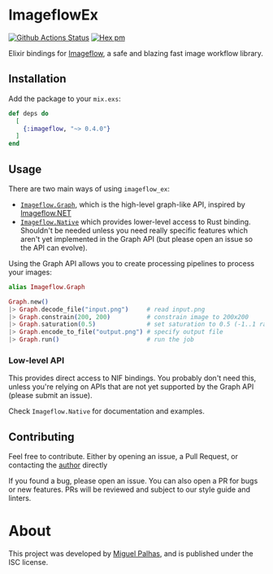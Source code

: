 # ImageflowEx

[![Github Actions Status](https://github.com/naps62/imageflow_ex/workflows/Test%20Suite/badge.svg)](https://github.com/naps62/imageflow_ex/actions)
[![Hex pm](http://img.shields.io/hexpm/v/imageflow.svg?style=flat)](https://hex.pm/packages/imageflow)

[imageflow-github]: https://github.com/imazen/imageflow
[imageflow-json-docs]: https://docs.imageflow.io/json/introduction.html
[my-website]: https://naps62.com

Elixir bindings for [Imageflow][imageflow-github], a safe and blazing fast image workflow library.

## Installation

Add the package to your `mix.exs`:

```elixir
def deps do
  [
    {:imageflow, "~> 0.4.0"}
  ]
end
```

## Usage

There are two main ways of using `imageflow_ex`:

* [`Imageflow.Graph`](https://hexdocs.pm/imageflow/Imageflow.Graph.html), which is the high-level graph-like API, inspired by [Imageflow.NET](https://github.com/imazen/imageflow-dotnet)
* [`Imageflow.Native`](https://hexdocs.pm/imageflow/Imageflow.Native.html) which provides lower-level access to Rust binding. Shouldn't be needed unless you need really specific features which aren't yet implemented in the Graph API (but please open an issue so the API can evolve).

Using the Graph API allows you to create processing pipelines to process your
images:


```elixir
alias Imageflow.Graph

Graph.new()
|> Graph.decode_file("input.png")     # read input.png
|> Graph.constrain(200, 200)          # constrain image to 200x200
|> Graph.saturation(0.5)              # set saturation to 0.5 (-1..1 range)
|> Graph.encode_to_file("output.png") # specify output file
|> Graph.run()                        # run the job
```

### Low-level API

This provides direct access to NIF bindings. You probably don't need this,
unless you're relying on APIs that are not yet supported by the Graph API
(please submit an issue).

Check `Imageflow.Native` for documentation and examples.

## Contributing

Feel free to contribute. Either by opening an issue, a Pull Request, or contacting the
[author](mailto:mpalhas@gmail.com) directly

If you found a bug, please open an issue. You can also open a PR for bugs or new
features. PRs will be reviewed and subject to our style guide and linters.

# About

This project was developed by [Miguel Palhas](https://naps62.com), and is published
under the ISC license.
